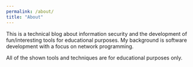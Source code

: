 ```yaml
---
permalink: /about/
title: "About"
---
```


This is a technical blog about information security and the development of fun/interesting tools for educational purposes. My background is software development with a focus on network programming.

All of the shown tools and techniques are for educational purposes only.